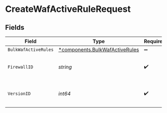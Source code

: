 # CreateWafActiveRuleRequest


## Fields

| Field                                                                       | Type                                                                        | Required                                                                    | Description                                                                 | Example                                                                     |
| --------------------------------------------------------------------------- | --------------------------------------------------------------------------- | --------------------------------------------------------------------------- | --------------------------------------------------------------------------- | --------------------------------------------------------------------------- |
| `BulkWafActiveRules`                                                        | [*components.BulkWafActiveRules](../../models/shared/bulkwafactiverules.md) | :heavy_minus_sign:                                                          | N/A                                                                         |                                                                             |
| `FirewallID`                                                                | *string*                                                                    | :heavy_check_mark:                                                          | Alphanumeric string identifying a WAF Firewall.                             | fW7g2uUGZzb2W9Euo4Mo0r                                                      |
| `VersionID`                                                                 | *int64*                                                                     | :heavy_check_mark:                                                          | Integer identifying a service version.                                      | 1                                                                           |